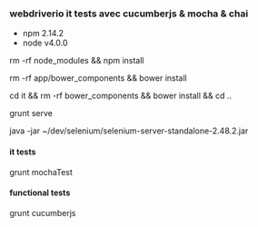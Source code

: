 ### webdriverio it tests avec cucumberjs & mocha & chai

* npm 2.14.2
* node v4.0.0

rm -rf node_modules && npm install

rm -rf app/bower_components && bower install

cd it && rm -rf bower_components && bower install && cd ..

grunt serve

java -jar ~/dev/selenium/selenium-server-standalone-2.48.2.jar

#### it tests
grunt mochaTest
#### functional tests
grunt cucumberjs
